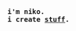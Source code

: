 <pre>
<b>i'm niko.</b>
<b>i create <a target="_blank" href="https://read.cv/nikollesan">stuff</a>.</b>
</pre>
